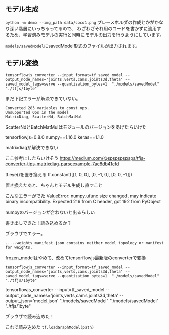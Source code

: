 

## モデル生成
`python -m demo --img_path data/coco1.png`
プレースホルダの作成とかがかなり深い階層にいっちゃってるので、
わざわざそれ用のコードを書かずに流用するため、学習済みモデルの実行と同時にモデルの出力を行うようにしています。

`models/savedModel`にsavedModel形式のファイルが出力されます。


## モデル変換
`tensorflowjs_converter --input_format=tf_saved_model --output_node_names='joints,verts,cams,joints3d,theta' --saved_model_tags=serve --quantization_bytes=1  "./models/savedModel" "./tfjs/1byte"`


まだ下記エラーが解決できていない。
```
Converted 283 variables to const ops.
Unsupported Ops in the model
MatrixDiag, ScatterNd, BatchMatMul
```

ScatterNdとBatchMatMulはモジュールのバージョンをあげたらいけた

tensorflowjs=0.8.0
numpy==1.16.0
keras==1.1.0

matrixdiagが解決できない

ここ参考にしたらいけそう
https://medium.com/@spspspspsps/tfjs-converter-tips-matrixdiag-parseexample-7ac8db41cfd

tf.eye()を置き換える
tf.constant([[1, 0, 0], [0, -1, 0], [0, 0, -1]])

置き換えたあと、ちゃんとモデル生成し直すこと

こんなエラーがでた
ValueError: numpy.ufunc size changed, may indicate binary incompatibility. Expected 216 from C header, got 192 from PyObject

numpyのバージョンが合わないと出るらしい




書き出しできた！読み込めるか？


ブラウザでエラー。
```
.....weights_manifest.json contains neither model topology or manifest for weights.
```

frozen_modelはやめて、改めてtensorflowjs最新版のconverterで変換

```
tensorflowjs_converter --input_format=tf_saved_model --output_node_names='joints,verts,cams,joints3d,theta' --saved_model_tags=serve --quantization_bytes=1  "./models/savedModel" "./tfjs/1byte"
```
tensorflowjs_converter --input=tf_saved_model --output_node_names='joints,verts,cams,joints3d,theta' --output_json='model.json' "./models/savedModel"  "./models/savedModel" "./tfjs/1byte"


ブラウザで読み込めた！

これで読み込めた
 `tf.loadGraphModel(path)`
　
